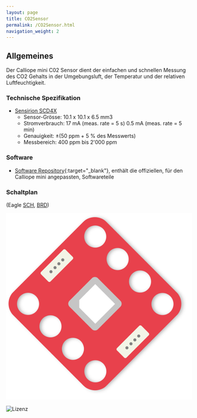 ```yaml
---
layout: page
title: CO2Sensor
permalink: /CO2Sensor.html
navigation_weight: 2
---
```


## Allgemeines

Der Calliope mini C02 Sensor dient der einfachen und schnellen Messung des CO2 Gehalts in der Umgebungsluft, der Temperatur und der relativen Luftfeuchtigkeit. 

### Technische Spezifikation  
  
* [Sensirion SCD4X](https://www.sensirion.com/de/umweltsensoren/kohlendioxidsensor/kohlendioxidsensor-scd4x/) 
    + Sensor-Grösse: 10.1 x 10.1 x 6.5 mm3
    + Stromverbrauch:
      17 mA (meas. rate = 5 s)
      0.5 mA (meas. rate = 5 min)
    + Genauigkeit:
      ±(50 ppm + 5 % des Messwerts)
    + Messbereich:
      400 ppm bis 2'000 ppm

### Software

- [Software Repository](https://github.com/calliope-edu/CO2-Sensor-SCD40){:target="_blank"}, enthält die offiziellen, für den Calliope mini angepassten, Softwareteile

### Schaltplan

(Eagle [SCH](../assets/CO2Sensor/eagle/SCD4X-Grove.sch), [BRD](../assets/CO2Sensor/eagle/SCD4X-Grove.brd))

![Calliope](calliope_co2_sensor_rotation.png)


![Lizenz](../../assets/img/calliope_license.png)
